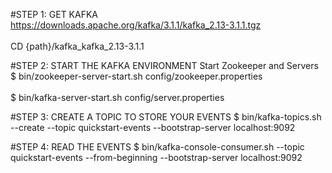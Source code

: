 #STEP 1: GET KAFKA
  <br>https://downloads.apache.org/kafka/3.1.1/kafka_2.13-3.1.1.tgz<br/>
  <br>CD {path}/kafka_kafka_2.13-3.1.1<br/>

#STEP 2: START THE KAFKA ENVIRONMENT
  Start Zookeeper and Servers
  <br>$ bin/zookeeper-server-start.sh config/zookeeper.properties<br/>
  <br>$ bin/kafka-server-start.sh config/server.properties</br>

#STEP 3: CREATE A TOPIC TO STORE YOUR EVENTS
  $ bin/kafka-topics.sh --create --topic quickstart-events --bootstrap-server localhost:9092

#STEP 4: READ THE EVENTS
  $ bin/kafka-console-consumer.sh --topic quickstart-events --from-beginning --bootstrap-server localhost:9092





